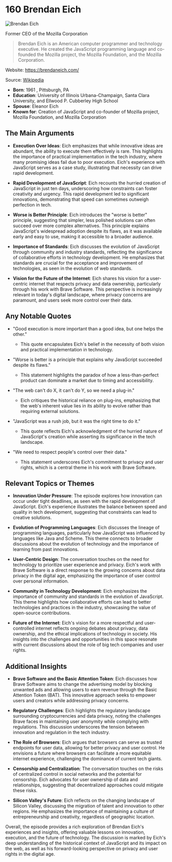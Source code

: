 # 160 Brendan Eich


![Brendan Eich](https://encrypted-tbn0.gstatic.com/licensed-image?q=tbn:ANd9GcSa8gOHvlOAAMLjtp_je4QnCZ7g23Y6g8iyooJ9bNvlvQM4z9I-Sz0avVa5TWPjxEeql5Sc&s=19)

Former CEO of the Mozilla Corporation

> Brendan Eich is an American computer programmer and technology executive. He created the JavaScript programming language and co-founded the Mozilla project, the Mozilla Foundation, and the Mozilla Corporation.

Website: https://brendaneich.com/

Source: [Wikipedia](https://en.wikipedia.org/wiki/Brendan_Eich)

- **Born**: 1961 , Pittsburgh, PA
- **Education**: University of Illinois Urbana-Champaign, Santa Clara University, and Ellwood P. Cubberley High School
- **Spouse**: Eleanor Eich
- **Known for**: Creation of JavaScript and co-founder of Mozilla project, Mozilla Foundation, and Mozilla Corporation


## The Main Arguments

- **Execution Over Ideas**: Eich emphasizes that while innovative ideas are abundant, the ability to execute them effectively is rare. This highlights the importance of practical implementation in the tech industry, where many promising ideas fail due to poor execution. Eich's experience with JavaScript serves as a case study, illustrating that necessity can drive rapid development.

- **Rapid Development of JavaScript**: Eich recounts the hurried creation of JavaScript in just ten days, underscoring how constraints can foster creativity and urgency. This rapid development led to significant innovations, demonstrating that speed can sometimes outweigh perfection in tech.

- **Worse is Better Principle**: Eich introduces the "worse is better" principle, suggesting that simpler, less polished solutions can often succeed over more complex alternatives. This principle explains JavaScript's widespread adoption despite its flaws, as it was available early and easy to use, making it accessible to a broader audience.

- **Importance of Standards**: Eich discusses the evolution of JavaScript through community and industry standards, reflecting the significance of collaborative efforts in technology development. He emphasizes that standards are crucial for the acceptance and improvement of technologies, as seen in the evolution of web standards.

- **Vision for the Future of the Internet**: Eich shares his vision for a user-centric internet that respects privacy and data ownership, particularly through his work with Brave Software. This perspective is increasingly relevant in today's digital landscape, where privacy concerns are paramount, and users seek more control over their data.

## Any Notable Quotes

- "Good execution is more important than a good idea, but one helps the other."
  - This quote encapsulates Eich's belief in the necessity of both vision and practical implementation in technology.

- "Worse is better is a principle that explains why JavaScript succeeded despite its flaws."
  - This statement highlights the paradox of how a less-than-perfect product can dominate a market due to timing and accessibility.

- "The web can't do X, it can't do Y, so we need a plug-in."
  - Eich critiques the historical reliance on plug-ins, emphasizing that the web's inherent value lies in its ability to evolve rather than requiring external solutions.

- "JavaScript was a rush job, but it was the right time to do it."
  - This quote reflects Eich's acknowledgment of the hurried nature of JavaScript's creation while asserting its significance in the tech landscape.

- "We need to respect people's control over their data."
  - This statement underscores Eich's commitment to privacy and user rights, which is a central theme in his work with Brave Software.

## Relevant Topics or Themes

- **Innovation Under Pressure**: The episode explores how innovation can occur under tight deadlines, as seen with the rapid development of JavaScript. Eich's experience illustrates the balance between speed and quality in tech development, suggesting that constraints can lead to creative solutions.

- **Evolution of Programming Languages**: Eich discusses the lineage of programming languages, particularly how JavaScript was influenced by languages like Java and Scheme. This theme connects to broader discussions about the evolution of technology and the importance of learning from past innovations.

- **User-Centric Design**: The conversation touches on the need for technology to prioritize user experience and privacy. Eich's work with Brave Software is a direct response to the growing concerns about data privacy in the digital age, emphasizing the importance of user control over personal information.

- **Community in Technology Development**: Eich emphasizes the importance of community and standards in the evolution of JavaScript. This theme highlights how collaborative efforts can lead to better technologies and practices in the industry, showcasing the value of open-source contributions.

- **Future of the Internet**: Eich's vision for a more respectful and user-controlled internet reflects ongoing debates about privacy, data ownership, and the ethical implications of technology in society. His insights into the challenges and opportunities in this space resonate with current discussions about the role of big tech companies and user rights.

## Additional Insights

- **Brave Software and the Basic Attention Token**: Eich discusses how Brave Software aims to change the advertising model by blocking unwanted ads and allowing users to earn revenue through the Basic Attention Token (BAT). This innovative approach seeks to empower users and creators while addressing privacy concerns.

- **Regulatory Challenges**: Eich highlights the regulatory landscape surrounding cryptocurrencies and data privacy, noting the challenges Brave faces in maintaining user anonymity while complying with regulations. This discussion underscores the tension between innovation and regulation in the tech industry.

- **The Role of Browsers**: Eich argues that browsers can serve as trusted endpoints for user data, allowing for better privacy and user control. He envisions a future where browsers can facilitate a more equitable internet experience, challenging the dominance of current tech giants.

- **Censorship and Centralization**: The conversation touches on the risks of centralized control in social networks and the potential for censorship. Eich advocates for user ownership of data and relationships, suggesting that decentralized approaches could mitigate these risks.

- **Silicon Valley's Future**: Eich reflects on the changing landscape of Silicon Valley, discussing the migration of talent and innovation to other regions. He emphasizes the importance of maintaining a culture of entrepreneurship and creativity, regardless of geographic location.

Overall, the episode provides a rich exploration of Brendan Eich's experiences and insights, offering valuable lessons on innovation, execution, and the future of technology. The discussion is marked by Eich's deep understanding of the historical context of JavaScript and its impact on the web, as well as his forward-looking perspective on privacy and user rights in the digital age.